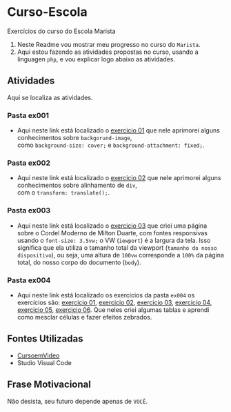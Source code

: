 # Curso-Escola
Exercícios do curso do Escola Marista


1. Neste Readme vou mostrar meu progresso no curso do `Marista`.
2. Aqui estou fazendo as atividades propostas no curso, usando a linguagen `php`, e vou explicar logo abaixo as atividades.


Atividades
-------

Aqui se localiza as atividades.

### Pasta ex001
* Aqui neste link está localizado o [exercicio 01](https://caiotico.github.io/Curso-Gustavo-Guanabara/ex001/fundo001.html) que nele aprimorei alguns conhecimentos sobre `backgorund-image`,<br> como `background-size: cover;` e `background-attachment: fixed;`.
### Pasta ex002
* Aqui neste link está localizado o [exercicio 02](https://caiotico.github.io/Curso-Gustavo-Guanabara/ex002/fundo002.html) que nele aprimorei alguns conhecimentos sobre alinhamento de `div`,<br> com o `transform: translate();`.
### Pasta ex003
* Aqui neste link está localizado o [exercicio 03](https://caiotico.github.io/Curso-Gustavo-Guanabara/ex003/index.html) que criei uma página sobre o Cordel Moderno de Milton Duarte, com fontes responsivas usando o `font-size: 3.5vw;` o VW (`iewport`) é a largura da tela. Isso significa que ela utiliza o tamanho total da viewport (`tamanho do nosso dispositivo`), ou seja, uma altura de `100vw` corresponde a `100%` da página total, do nosso corpo do documento (`body`).
### Pasta ex004
* Aqui neste link está localizado os exercícios da pasta `ex004` os exercícios são: [exercicio 01](https://caiotico.github.io/Curso-Gustavo-Guanabara/ex004/tabela001.html), [exercicio 02](https://caiotico.github.io/Curso-Gustavo-Guanabara/ex004/tabela002.html), [exercicio 03](https://caiotico.github.io/Curso-Gustavo-Guanabara/ex004/tabela003.html), 
[exercicio 04](https://caiotico.github.io/Curso-Gustavo-Guanabara/ex004/tabela004.html), [exercicio 05](https://caiotico.github.io/Curso-Gustavo-Guanabara/ex004/tabela005.html), [exercicio 06](https://caiotico.github.io/Curso-Gustavo-Guanabara/ex004/tabela006.html). Que neles criei algumas tablas e aprendi como mesclar células e fazer efeitos zebrados.


## Fontes Utilizadas
 * [CursoemVideo](https://www.cursoemvideo.com/)
 * Studio Visual Code

Frase Motivacional
-----

Não desista, seu futuro depende apenas de `VOCÊ`.
